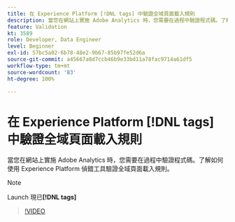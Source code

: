 ```yaml
---
title: 在 Experience Platform [!DNL tags] 中驗證全域頁面載入規則
description: 當您在網站上實施 Adobe Analytics 時，您需要在過程中驗證程式碼。了解如何使用 Experience Platform 偵錯工具驗證全域頁面載入規則。
feature: Validation
kt: 3589
role: Developer, Data Engineer
level: Beginner
exl-id: 57bc5a02-6b78-48e2-9b67-85b97fe52d6a
source-git-commit: a45667a8d7ccb46b9e33bd11a78fac9714a61df5
workflow-type: tm+mt
source-wordcount: '83'
ht-degree: 100%

---
```


# 在 Experience Platform [!DNL tags] 中驗證全域頁面載入規則

當您在網站上實施 Adobe Analytics 時，您需要在過程中驗證程式碼。了解如何使用 Experience Platform 偵錯工具驗證全域頁面載入規則。

>[!NOTE]
>
> Launch 現已&#x200B;**[!DNL tags]**

>[!VIDEO](https://video.tv.adobe.com/v/28776/?quality=12&learn=on)
